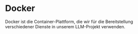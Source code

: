 # Docker

Docker ist die Container-Plattform, die wir für die Bereitstellung verschiedener Dienste in unserem LLM-Projekt verwenden.
